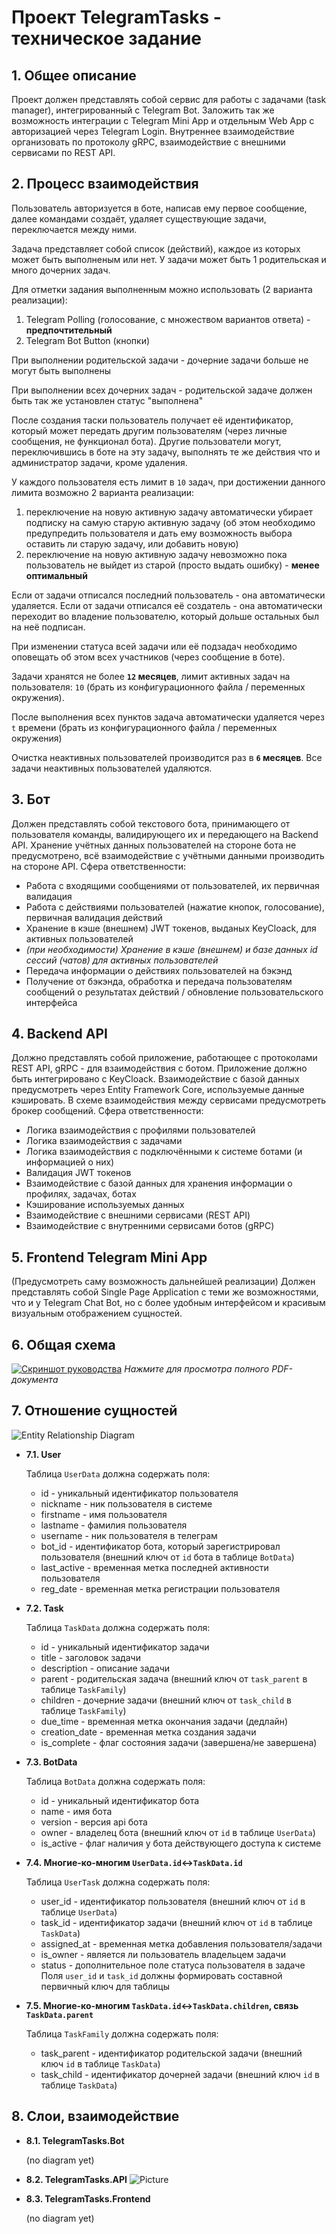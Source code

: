 # Проект TelegramTasks - техническое задание

## 1. Общее описание
Проект должен представлять собой сервис для работы с задачами (task manager), интегрированный с Telegram Bot. Заложить так же возможность интеграции с Telegram Mini App и отдельным Web App с авторизацией через Telegram Login. Внутреннее взаимодействие организовать по протоколу gRPC, взаимодействие с внешними сервисами по REST API.

## 2. Процесс взаимодействия
Пользователь авторизуется в боте, написав ему первое сообщение, далее командами создаёт, удаляет существующие задачи, переключается между ними. 

Задача представляет собой список (действий), каждое из которых может быть выполненым или нет. У задачи может быть 1 родительская и много дочерних задач.

Для отметки задания выполненным можно использовать (2 варианта реализации):
  1. Telegram Polling (голосование, с множеством вариантов ответа) - **предпочтительный**
  2. Telegram Bot Button (кнопки) 

При выполнении родительской задачи - дочерние задачи больше не могут быть выполнены

При выполнении всех дочерних задач - родительской задаче должен быть так же установлен статус "выполнена"

После создания таски пользователь получает её идентификатор, который может передать другим пользователям (через личные сообщения, не функционал бота). Другие пользователи могут, переключившись в боте на эту задачу, выполнять те же действия что и администратор задачи, кроме удаления.

У каждого пользователя есть лимит в `10` задач, при достижении данного лимита возможно 2 варианта реализации:
  1. переключение на новую активную задачу автоматически убирает подписку на самую старую активную задачу (об этом необходимо предупредить пользователя и дать ему возможность выбора оставить ли старую задачу, или добавить новую)
  2. переключение на новую активную задачу невозможно пока пользователь не выйдет из старой (просто выдать ошибку) - **менее оптимальный**

Если от задачи отписался последний пользователь - она автоматически удаляется. Если от задачи отписался её создатель - она автоматически переходит во владение пользователю, который дольше остальных был на неё подписан.

При изменении статуса всей задачи или её подзадач необходимо оповещать об этом всех участников (через сообщение в боте). 

Задачи хранятся не более **`12` месяцев**, лимит активных задач на пользователя: `10` (брать из конфигурационного файла / переменных окружения). 

После выполнения всех пунктов задача автоматически удаляется через `t` времени (брать из конфигурационного файла / переменных окружения)

Очистка неактивных пользователей производится раз в **`6` месяцев**. Все задачи неактивных пользователей удаляются.

## 3. Бот
Должен представлять собой текстового бота, принимающего от пользователя команды, валидирующего их и передающего на Backend API. Хранение учётных данных пользователей на стороне бота не предусмотрено, всё взаимодействие с учётными данными производить на стороне API. Сфера ответственности:
  - Работа с входящими сообщениями от пользователей, их первичная валидация
  - Работа с действиями пользователей (нажатие кнопок, голосование), первичная валидация действий
  - Хранение в кэше (внешнем) JWT токенов, выданых KeyCloack, для активных пользователей
  - *(при необходимости) Хранение в кэше (внешнем) и базе данных id сессий (чатов) для активных пользователей*
  - Передача информации о действиях пользователей на бэкэнд
  - Получение от бэкэнда, обработка и передача пользователям сообщений о результатах действий / обновление пользовательского интерфейса

## 4. Backend API
Должно представлять собой приложение, работающее с протоколами REST API, gRPC - для взаимодействия с ботом. Приложение должно быть интегрировано с KeyCloack. Взаимодействие с базой данных предусмотреть через Entity Framework Core, используемые данные кэшировать. В схеме взаимодействия между сервисами предусмотреть брокер сообщений. Сфера ответственности:
  - Логика взаимодействия с профилями пользователей
  - Логика взаимодействия с задачами
  - Логика взаимодействия с подключёнными к системе ботами (и информацией о них)
  - Валидация JWT токенов
  - Взаимодействие с базой данных для хранения информации о профилях, задачах, ботах
  - Кэширование используемых данных
  - Взаимодействие с внешними сервисами (REST API)
  - Взаимодействие с внутренними сервисами ботов (gRPC)

## 5. Frontend Telegram Mini App
(Предусмотреть саму возможность дальнейшей реализации) Должен представлять собой Single Page Application с теми же возможностями, что и у Telegram Chat Bot, но с более удобным интерфейсом и красивым визуальным отображением сущностей.

## 6. Общая схема
[![Скриншот руководства](./02.%20TelegramTasksProjectDiagram.drawio.png)](./02.%20TelegramTasksProjectDiagram.drawio.pdf)
*Нажмите для просмотра полного PDF-документа*

## 7. Отношение сущностей
![Entity Relationship Diagram](./01.%20Entity%20Relationship%20Diagram.PNG)
- **7.1. User** 

  Таблица `UserData` должна содержать поля:
  - id - уникальный идентификатор пользователя
  - nickname - ник пользователя в системе
  - firstname - имя пользователя
  - lastname - фамилия пользователя
  - username - ник пользователя в телеграм
  - bot_id - идентификатор бота, который зарегистрировал пользователя (внешний ключ от `id` бота в таблице `BotData`)
  - last_active - временная метка последней активности пользователя
  - reg_date - временная метка регистрации пользователя
- **7.2. Task**

  Таблица `TaskData` должна содержать поля:
  - id - уникальный идентификатор задачи
  - title - заголовок задачи
  - description - описание задачи
  - parent - родительская задача (внешний ключ от `task_parent` в таблице `TaskFamily`)
  - children - дочерние задачи (внешний ключ от `task_child` в таблице `TaskFamily`)
  - due_time - временная метка окончания задачи (дедлайн)
  - creation_date - временная метка создания задачи
  - is_complete - флаг состояния задачи (завершена/не завершена)
- **7.3. BotData**

  Таблица `BotData` должна содержать поля:
  - id - уникальный идентификатор бота
  - name - имя бота
  - version - версия api бота
  - owner - владелец бота (внешний ключ от `id` в таблице `UserData`)
  - is_active - флаг наличия у бота действующего доступа к системе
- **7.4. Многие-ко-многим `UserData.id`<->`TaskData.id`**

  Таблица `UserTask` должна содержать поля:
  - user_id - идентификатор пользователя (внешний ключ от `id` в таблице `UserData`)
  - task_id - идентификатор задачи (внешний ключ от `id` в таблице `TaskData`)
  - assigned_at - временная метка добавления пользователя/задачи
  - is_owner - является ли пользователь владельцем задачи
  - status - дополнительное поле статуса пользователя в задаче
  Поля `user_id` и `task_id` должны формировать составной первичный ключ для таблицы
- **7.5. Многие-ко-многим `TaskData.id`<->`TaskData.children`, связь `TaskData.parent`**

  Таблица `TaskFamily` должна содержать поля:
  - task_parent - идентификатор родительской задачи (внешний ключ `id` в таблице `TaskData`)
  - task_child - идентификатор дочерней задачи (внешний ключ `id` в таблице `TaskData`)

## 8. Слои, взаимодействие
- **8.1. TelegramTasks.Bot**

  (no diagram yet)

- **8.2. TelegramTasks.API** 
![Picture](./03.%20Unit%20Relationship%20Diagram.drawio.png)

- **8.3. TelegramTasks.Frontend**

  (no diagram yet)